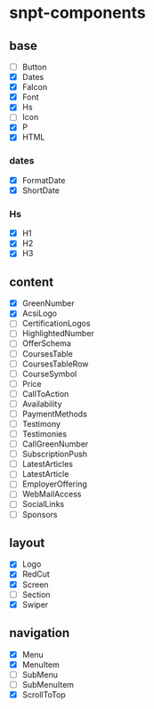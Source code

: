 # snpt-components

## base

  - [ ] Button
  - [x] Dates
  - [x] FaIcon
  - [x] Font
  - [x] Hs
  - [ ] Icon
  - [x] P
  - [x] HTML

### dates

  - [x] FormatDate
  - [x] ShortDate

### Hs

  - [x] H1
  - [x] H2
  - [x] H3

## content

  - [x] GreenNumber
  - [x] AcsiLogo
  - [ ] CertificationLogos
  - [ ] HighlightedNumber
  - [ ] OfferSchema
  - [ ] CoursesTable
  - [ ] CoursesTableRow
  - [ ] CourseSymbol
  - [ ] Price
  - [ ] CallToAction
  - [ ] Availability
  - [ ] PaymentMethods
  - [ ] Testimony
  - [ ] Testimonies
  - [ ] CallGreenNumber
  - [ ] SubscriptionPush
  - [ ] LatestArticles
  - [ ] LatestArticle
  - [ ] EmployerOffering
  - [ ] WebMailAccess
  - [ ] SocialLinks
  - [ ] Sponsors

## layout

  - [x] Logo
  - [x] RedCut
  - [x] Screen
  - [ ] Section
  - [x] Swiper

## navigation

  - [x] Menu
  - [x] MenuItem
  - [ ] SubMenu
  - [ ] SubMenuItem
  - [x] ScrollToTop